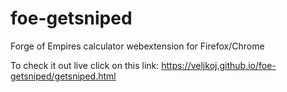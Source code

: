# foe-getsniped
Forge of Empires calculator webextension for Firefox/Chrome

To check it out live click on this link: 
https://veljkoj.github.io/foe-getsniped/getsniped.html
